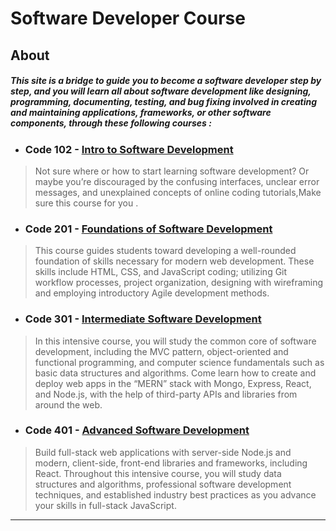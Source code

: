 # Software Developer Course

## About
##### This site is a bridge to guide you to become a software developer step by step, and you will learn all about software development like designing, programming, documenting, testing, and bug fixing involved in creating and maintaining applications, frameworks, or other software components, through these following courses :

- ### Code 102 - **[Intro to Software Development](https://www.codefellows.org/courses/code-102/intro-to-software-development)**
> Not sure where or how to start learning software development? Or maybe you’re discouraged by the confusing interfaces, unclear error messages, and unexplained concepts of         online coding tutorials,Make sure this course for you .

- ### Code 201 - **[Foundations of Software Development](https://www.codefellows.org/courses/code-201/foundations-of-software-development)**
> This course guides students toward developing a well-rounded foundation of skills necessary for modern web development. These skills include HTML, CSS, and JavaScript coding; utilizing Git workflow processes, project organization, designing with wireframing and employing introductory Agile development methods.

- ### Code 301 - **[Intermediate Software Development](https://www.codefellows.org/courses/code-301/intermediate-software-development)**
> In this intensive course, you will study the common core of software development, including the MVC pattern, object-oriented and functional programming, and computer science fundamentals such as basic data structures and algorithms. Come learn how to create and deploy web apps in the “MERN” stack with Mongo, Express, React, and Node.js, with the help of third-party APIs and libraries from around the web.

- ### Code 401 - **[Advanced Software Development](https://www.codefellows.org/courses/code-401/advanced-software-development-in-full-stack-javascript)**
> Build full-stack web applications with server-side Node.js and modern, client-side, front-end libraries and frameworks, including React. Throughout this intensive course, you will study data structures and algorithms, professional software development techniques, and established industry best practices as you advance your skills in full-stack JavaScript.

---


